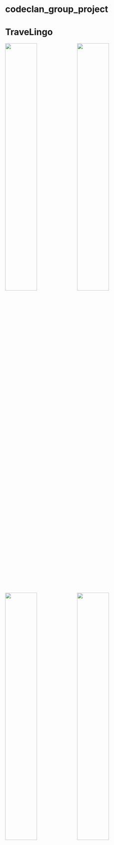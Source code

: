 # codeclan_group_project

# TraveLingo

<img src="https://user-images.githubusercontent.com/33228649/37824301-0ee7f446-2e84-11e8-9ce4-50136fe6464b.png" width="45%"></img> <img src="https://user-images.githubusercontent.com/33228649/37824321-1bb03af8-2e84-11e8-999a-39d486d38e07.png" width="45%"></img> <img src="https://user-images.githubusercontent.com/33228649/37824340-25c6fe3c-2e84-11e8-8906-5420965c9666.png" width="45%"></img> <img src="https://user-images.githubusercontent.com/33228649/37824353-329c1192-2e84-11e8-9947-83cf9aecbd82.png" width="45%"></img> 
